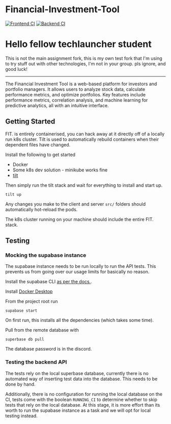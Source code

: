 # Financial-Investment-Tool
[![Frontend CI](https://github.com/ParasX1/Financial-Investment-Tool/actions/workflows/node.js.yml/badge.svg)](https://github.com/ParasX1/Financial-Investment-Tool/actions/workflows/node.js.yml)
[![Backend CI](https://github.com/ParasX1/Financial-Investment-Tool/actions/workflows/python-app.yml/badge.svg)](https://github.com/ParasX1/Financial-Investment-Tool/actions/workflows/python-app.yml)

# Hello fellow techlauncher student
This is not the main assignment fork, this is my own test fork that I'm using to try stuff out 
with other technologies, I'm not in your group. pls ignore, and good luck!

---

The Financial Investment Tool is a web-based platform for investors and portfolio managers. It allows users to analyze stock data, calculate performance metrics, and optimize portfolios. Key features include performance metrics, correlation analysis, and machine learning for predictive analytics, all with an intuitive interface.

## Getting Started
FIT. is entirely containerised, you can hack away at it directly off of a locally run k8s cluster. Tilt is used to automatically rebuild
containers when their dependent files have changed. 

Install the following to get started
- Docker
- Some k8s dev solution - minikube works fine
- [tilt](https://tilt.dev/)

Then simply run the tilt stack and wait for everything to install and start up. 

```
tilt up
```
Any changes you make to the client and server `src/` folders should automatically hot-reload the pods.

The k8s cluster running on your machine should include the entire FIT. stack.

## Testing

### Mocking the supabase instance
The supabase instance needs to be run locally to run the API tests. This prevents us from 
going over our usage limits for basically no reason.

Install the supabase CLI [as per the docs.](https://supabase.com/docs/guides/cli/getting-started?queryGroups=platform&platform=linux). 

Install [Docker Desktop](https://docs.docker.com/desktop/)

From the project root run

```
supabase start
```
On first run, this installs all the dependencies (which takes some time).

Pull from the remote database with 

```
superbase db pull
```

The database password is in the discord.

### Testing the backend API
The tests rely on the local superbase database, currently there is no automated way of inserting test data into the
database. This needs to be done by hand.

Additionally, there is no configuration for running the local database on the CI, tests come with the boolean `RUNNING_CI`
to determine whether to skip tests that rely on the local database. At this stage, it is more effort than its worth to
run the supabase instance as a task and we will opt for local testing instead.
